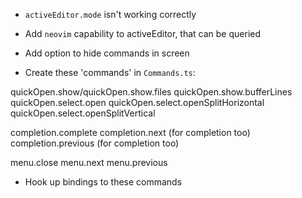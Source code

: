 - `activeEditor.mode` isn't working correctly
- Add `neovim` capability to activeEditor, that can be queried

- Add option to hide commands in screen

- Create these 'commands' in `Commands.ts`:

quickOpen.show/quickOpen.show.files
quickOpen.show.bufferLines
quickOpen.select.open
quickOpen.select.openSplitHorizontal
quickOpen.select.openSplitVertical

completion.complete
completion.next (for completion too)
completion.previous (for completion too)

menu.close
menu.next
menu.previous

- Hook up bindings to these commands
